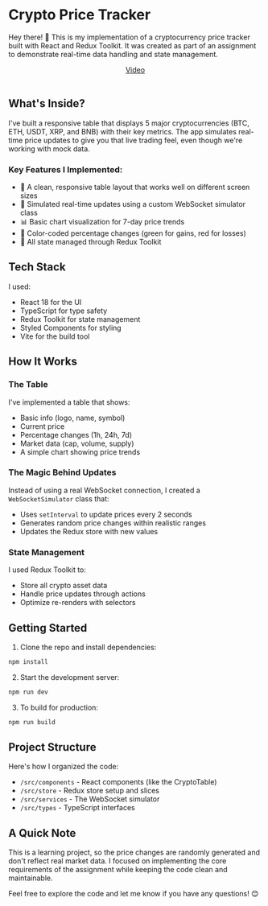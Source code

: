 # Crypto Price Tracker

Hey there! 👋 This is my implementation of a cryptocurrency price tracker built with React and Redux Toolkit. It was created as part of an assignment to demonstrate real-time data handling and state management.
<div align='center'>
<span><a href='https://raw.githubusercontent.com//aka-shinu/XivTech/main/public/demo.mp4'>Video</a></span>
</div>&nbsp;

## What's Inside?

I've built a responsive table that displays 5 major cryptocurrencies (BTC, ETH, USDT, XRP, and BNB) with their key metrics. The app simulates real-time price updates to give you that live trading feel, even though we're working with mock data.

### Key Features I Implemented:

- 🎨 A clean, responsive table layout that works well on different screen sizes
- 🔄 Simulated real-time updates using a custom WebSocket simulator class
- 📊 Basic chart visualization for 7-day price trends
- 🎯 Color-coded percentage changes (green for gains, red for losses)
- 💾 All state managed through Redux Toolkit

## Tech Stack

I used:
- React 18 for the UI
- TypeScript for type safety
- Redux Toolkit for state management
- Styled Components for styling
- Vite for the build tool

## How It Works

### The Table
I've implemented a table that shows:
- Basic info (logo, name, symbol)
- Current price
- Percentage changes (1h, 24h, 7d)
- Market data (cap, volume, supply)
- A simple chart showing price trends

### The Magic Behind Updates
Instead of using a real WebSocket connection, I created a `WebSocketSimulator` class that:
- Uses `setInterval` to update prices every 2 seconds
- Generates random price changes within realistic ranges
- Updates the Redux store with new values

### State Management
I used Redux Toolkit to:
- Store all crypto asset data
- Handle price updates through actions
- Optimize re-renders with selectors

## Getting Started

1. Clone the repo and install dependencies:
```bash
npm install
```

2. Start the development server:
```bash
npm run dev
```

3. To build for production:
```bash
npm run build
```

## Project Structure

Here's how I organized the code:
- `/src/components` - React components (like the CryptoTable)
- `/src/store` - Redux store setup and slices
- `/src/services` - The WebSocket simulator
- `/src/types` - TypeScript interfaces

## A Quick Note

This is a learning project, so the price changes are randomly generated and don't reflect real market data. I focused on implementing the core requirements of the assignment while keeping the code clean and maintainable.

Feel free to explore the code and let me know if you have any questions! 😊 